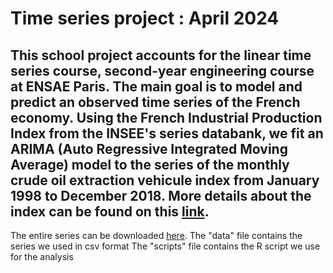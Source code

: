 # Time series project : April 2024

## This school project accounts for the linear time series course, second-year engineering course at ENSAE Paris. The main goal is to model and predict an observed time series of the French economy. Using the French Industrial Production Index from the INSEE's series databank, we fit an ARIMA (Auto Regressive Integrated Moving Average) model to the series of the monthly crude oil extraction vehicule index from January 1998 to December 2018. More details about the index can be found on this [link](https://www.insee.fr/fr/metadonnees/source/indicateur/p1646/description).

The entire series can be downloaded [here](https://www.insee.fr/fr/statistiques/serie/010767578#Telechargement). 
The "data" file contains the series we used in csv format 
The "scripts" file contains the R script we use for the analysis
